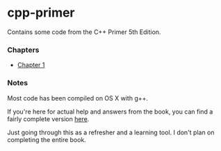 # cpp-primer

Contains some code from the C++ Primer 5th Edition.

### Chapters
- [Chapter 1](ch1/ch1.md)

### Notes

Most code has been compiled on OS X with g++.

If you're here for actual help and answers from the book, you can find a fairly complete version [here](https://github.com/Mooophy/Cpp-Primer).

Just going through this as a refresher and a learning tool. I don't plan on completing the entire book.
